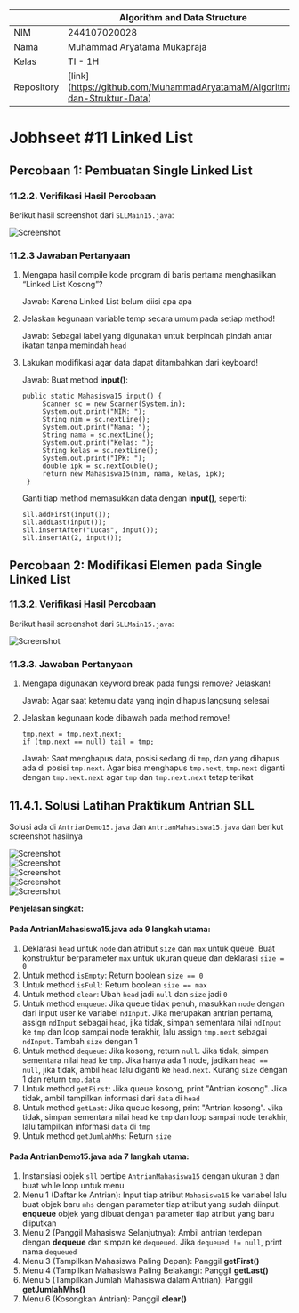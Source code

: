 |            | Algorithm and Data Structure                                              |
| ---------- | ------------------------------------------------------------------------- |
| NIM        | 244107020028                                                              |
| Nama       | Muhammad Aryatama Mukapraja                                               |
| Kelas      | TI - 1H                                                                   |
| Repository | [link] (https://github.com/MuhammadAryatamaM/Algoritma-dan-Struktur-Data) |

# Jobhseet #11 Linked List

## Percobaan 1: Pembuatan Single Linked List

### 11.2.2. Verifikasi Hasil Percobaan

Berikut hasil screenshot dari `SLLMain15.java`:

![Screenshot](img/1a.png)

### 11.2.3 Jawaban Pertanyaan

1. Mengapa hasil compile kode program di baris pertama menghasilkan “Linked List Kosong”? <p>
   Jawab: Karena Linked List belum diisi apa apa
2. Jelaskan kegunaan variable temp secara umum pada setiap method! <p>
   Jawab: Sebagai label yang digunakan untuk berpindah pindah antar ikatan tanpa memindah `head`
3. Lakukan modifikasi agar data dapat ditambahkan dari keyboard! <p>
   Jawab: Buat method **input()**:

   ```
   public static Mahasiswa15 input() {
        Scanner sc = new Scanner(System.in);
        System.out.print("NIM: ");
        String nim = sc.nextLine();
        System.out.print("Nama: ");
        String nama = sc.nextLine();
        System.out.print("Kelas: ");
        String kelas = sc.nextLine();
        System.out.print("IPK: ");
        double ipk = sc.nextDouble();
        return new Mahasiswa15(nim, nama, kelas, ipk);
    }
   ```

   Ganti tiap method memasukkan data dengan **input()**, seperti:

   ```
   sll.addFirst(input());
   sll.addLast(input());
   sll.insertAfter("Lucas", input());
   sll.insertAt(2, input());
   ```

## Percobaan 2: Modifikasi Elemen pada Single Linked List

### 11.3.2. Verifikasi Hasil Percobaan

Berikut hasil screenshot dari `SLLMain15.java`:

![Screenshot](img/2a.png)

### 11.3.3. Jawaban Pertanyaan

1. Mengapa digunakan keyword break pada fungsi remove? Jelaskan! <p>
   Jawab: Agar saat ketemu data yang ingin dihapus langsung selesai
2. Jelaskan kegunaan kode dibawah pada method remove!
   ```
   tmp.next = tmp.next.next;
   if (tmp.next == null) tail = tmp;
   ```
   Jawab: Saat menghapus data, posisi sedang di `tmp`, dan yang dihapus ada di posisi `tmp.next`. Agar bisa menghapus `tmp.next`, `tmp.next` diganti dengan `tmp.next.next` agar `tmp` dan `tmp.next.next` tetap terikat

## 11.4.1. Solusi Latihan Praktikum Antrian SLL

Solusi ada di `AntrianDemo15.java` dan `AntrianMahasiswa15.java` dan berikut screenshot hasilnya

![Screenshot](img/3a.png) <br>
![Screenshot](img/3b.png) <br>
![Screenshot](img/3c.png) <br>
![Screenshot](img/3d.png) <br>
![Screenshot](img/3e.png)

**Penjelasan singkat:**

#### Pada AntrianMahasiswa15.java ada 9 langkah utama:

1. Deklarasi `head` untuk `node` dan atribut `size` dan `max` untuk queue. Buat konstruktur berparameter `max` untuk ukuran queue dan deklarasi `size = 0`
2. Untuk method `isEmpty`: Return boolean `size == 0`
3. Untuk method `isFull`: Return boolean `size == max`
4. Untuk method `clear`: Ubah `head` jadi `null` dan `size` jadi `0`
5. Untuk method `enqueue`: Jika queue tidak penuh, masukkan `node` dengan dari input user ke variabel `ndInput`. Jika merupakan antrian pertama, assign `ndInput` sebagai `head`, jika tidak, simpan sementara nilai `ndInput` ke `tmp` dan loop sampai node terakhir, lalu assign `tmp.next` sebagai `ndInput`. Tambah `size` dengan 1
6. Untuk method `dequeue`: Jika kosong, return `null`. Jika tidak, simpan sementara nilai `head` ke `tmp`. Jika hanya ada 1 node, jadikan `head == null`, jika tidak, ambil `head` lalu diganti ke `head.next`. Kurang `size` dengan 1 dan return `tmp.data`
7. Untuk method `getFirst`: Jika queue kosong, print "Antrian kosong". Jika tidak, ambil tampilkan informasi dari `data` di `head`
8. Untuk method `getLast`: Jika queue kosong, print "Antrian kosong". Jika tidak, simpan sementara nilai `head` ke `tmp` dan loop sampai node terakhir, lalu tampilkan informasi `data` di `tmp`
9. Untuk method `getJumlahMhs`: Return `size`

#### Pada AntrianDemo15.java ada 7 langkah utama:

1. Instansiasi objek `sll` bertipe `AntrianMahasiswa15` dengan ukuran `3` dan buat while loop untuk menu
2. Menu 1 (Daftar ke Antrian): Input tiap atribut `Mahasiswa15` ke variabel lalu buat objek baru `mhs` dengan parameter tiap atribut yang sudah diinput. **enqueue** objek yang dibuat dengan parameter tiap atribut yang baru diiputkan
3. Menu 2 (Panggil Mahasiswa Selanjutnya): Ambil antrian terdepan dengan **dequeue** dan simpan ke `dequeued`. Jika `dequeued != null`, print nama `dequeued`
4. Menu 3 (Tampilkan Mahasiswa Paling Depan): Panggil **getFirst()**
5. Menu 4 (Tampilkan Mahasiswa Paling Belakang): Panggil **getLast()**
6. Menu 5 (Tampilkan Jumlah Mahasiswa dalam Antrian): Panggil **getJumlahMhs()**
7. Menu 6 (Kosongkan Antrian): Panggil **clear()**
